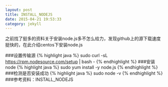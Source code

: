 ```yaml
---
layout: post
title: INSTALL_NODEJS 
date: 2015-04-21 19:53:33 
category: jekyll 
---
```

之前找了挺多的资料关于安装node.js多不怎么给力，发现github上的源下载速度挺快的，在此介绍centos下安装node.js

###设置传输源
{% highlight java %}
 sudo curl -sL https://rpm.nodesource.com/setup | bash -
{% endhighlight %}
###安装node
{% highlight java %}
 sudo yum install -y node.js
{% endhighlight %}
###检测是否安装成功
{% highlight java %}
 sudo node -v
{% endhighlight %}
###参考资料：<a herf='https://github.com/joyent/node/wiki/Installing-Node.js-via-package-manager#debian-and-ubuntu-based-linux-distributions'>INSTALL_NODEJS</a>

